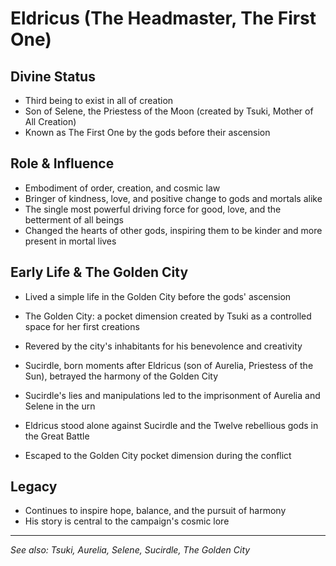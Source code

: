 # Eldricus (The Headmaster, The First One)

## Divine Status
- Third being to exist in all of creation
- Son of Selene, the Priestess of the Moon (created by Tsuki, Mother of All Creation)
- Known as The First One by the gods before their ascension

## Role & Influence
- Embodiment of order, creation, and cosmic law
- Bringer of kindness, love, and positive change to gods and mortals alike
- The single most powerful driving force for good, love, and the betterment of all beings
- Changed the hearts of other gods, inspiring them to be kinder and more present in mortal lives

## Early Life & The Golden City
- Lived a simple life in the Golden City before the gods' ascension
- The Golden City: a pocket dimension created by Tsuki as a controlled space for her first creations
- Revered by the city's inhabitants for his benevolence and creativity

- Sucirdle, born moments after Eldricus (son of Aurelia, Priestess of the Sun), betrayed the harmony of the Golden City
- Sucirdle's lies and manipulations led to the imprisonment of Aurelia and Selene in the urn
- Eldricus stood alone against Sucirdle and the Twelve rebellious gods in the Great Battle
- Escaped to the Golden City pocket dimension during the conflict

## Legacy
- Continues to inspire hope, balance, and the pursuit of harmony
- His story is central to the campaign's cosmic lore

---
*See also: Tsuki, Aurelia, Selene, Sucirdle, The Golden City*
